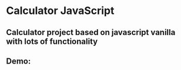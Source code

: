# Calculator JavaScript
## Calculator project based on javascript vanilla with lots of functionality
## Demo:
